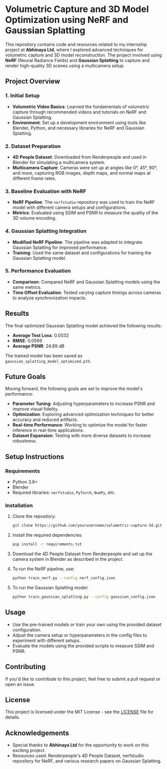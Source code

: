 # Volumetric Capture and 3D Model Optimization using NeRF and Gaussian Splatting

This repository contains code and resources related to my internship project at **Abhinaya Ltd**, where I explored advanced techniques for volumetric capture and 3D model reconstruction. The project involved using **NeRF** (Neural Radiance Fields) and **Gaussian Splatting** to capture and render high-quality 3D scenes using a multicamera setup.

## Project Overview

### 1. Initial Setup
- **Volumetric Video Basics**: Learned the fundamentals of volumetric capture through recommended videos and tutorials on NeRF and Gaussian Splatting.
- **Environment**: Set up a development environment using tools like Blender, Python, and necessary libraries for NeRF and Gaussian Splatting.

### 2. Dataset Preparation
- **4D People Dataset**: Downloaded from Renderpeople and used in Blender for simulating a multicamera system.
- **Multicamera Capture**: Cameras were set up at angles like 0°, 45°, 90°, and more, capturing RGB images, depth maps, and normal maps at different frame rates.

### 3. Baseline Evaluation with NeRF
- **NeRF Pipeline**: The `nerfstudio` repository was used to train the NeRF model with different camera setups and configurations.
- **Metrics**: Evaluated using SSIM and PSNR to measure the quality of the 3D volume encoding.

### 4. Gaussian Splatting Integration
- **Modified NeRF Pipeline**: The pipeline was adapted to integrate Gaussian Splatting for improved performance.
- **Training**: Used the same dataset and configurations for training the Gaussian Splatting model.

### 5. Performance Evaluation
- **Comparison**: Compared NeRF and Gaussian Splatting models using the same metrics.
- **Time Offset Evaluation**: Tested varying capture timings across cameras to analyze synchronization impacts.

## Results

The final optimized Gaussian Splatting model achieved the following results:

- **Average Test Loss**: 0.0032
- **RMSE**: 0.0569
- **Average PSNR**: 24.89 dB

The trained model has been saved as `gaussian_splatting_model_optimized.pth`.

## Future Goals

Moving forward, the following goals are set to improve the model's performance:

- **Parameter Tuning**: Adjusting hyperparameters to increase PSNR and improve visual fidelity.
- **Optimization**: Exploring advanced optimization techniques for better accuracy and reduced artifacts.
- **Real-time Performance**: Working to optimize the model for faster inference in real-time applications.
- **Dataset Expansion**: Testing with more diverse datasets to increase robustness.

## Setup Instructions

### Requirements
- Python 3.8+
- Blender
- Required libraries: `nerfstudio`, `PyTorch`, `NumPy`, etc.

### Installation
1. Clone the repository:
    ```bash
    git clone https://github.com/yourusername/volumetric-capture-3d.git
    ```
2. Install the required dependencies:
    ```bash
    pip install -r requirements.txt
    ```
3. Download the 4D People Dataset from Renderpeople and set up the camera system in Blender as described in the project.

4. To run the NeRF pipeline, use:
    ```bash
    python train_nerf.py --config nerf_config.json
    ```

5. To run the Gaussian Splatting model:
    ```bash
    python train_gaussian_splatting.py --config gaussian_config.json
    ```

## Usage

- Use the pre-trained models or train your own using the provided dataset configuration.
- Adjust the camera setup or hyperparameters in the config files to experiment with different setups.
- Evaluate the models using the provided scripts to measure SSIM and PSNR.

## Contributing

If you'd like to contribute to this project, feel free to submit a pull request or open an issue.

## License

This project is licensed under the MIT License - see the [LICENSE](LICENSE) file for details.

## Acknowledgements

- Special thanks to **Abhinaya Ltd** for the opportunity to work on this exciting project.
- Resources used: Renderpeople's 4D People Dataset, nerfstudio repository for NeRF, and various research papers on Gaussian Splatting.
